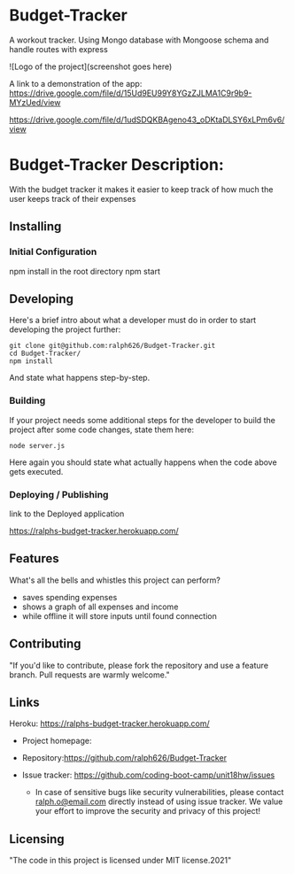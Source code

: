 # Budget-Tracker

A workout tracker. Using Mongo database with Mongoose schema and handle routes with express

![Logo of the project](screenshot goes here)

A link to a demonstration of the app:
https://drive.google.com/file/d/15Ud9EU99Y8YGzZJLMA1C9r9b9-MYzUed/view

https://drive.google.com/file/d/1udSDQKBAgeno43_oDKtaDLSY6xLPm6v6/view

# Budget-Tracker Description:

With the budget tracker it makes it easier to keep track of how much the user keeps track of their expenses

## Installing

### Initial Configuration

npm install in the root directory
npm start

## Developing

Here's a brief intro about what a developer must do in order to start developing
the project further:

```shell
git clone git@github.com:ralph626/Budget-Tracker.git
cd Budget-Tracker/
npm install
```

And state what happens step-by-step.

### Building

If your project needs some additional steps for the developer to build the
project after some code changes, state them here:

```shell
node server.js
```

Here again you should state what actually happens when the code above gets
executed.

### Deploying / Publishing

link to the Deployed application

https://ralphs-budget-tracker.herokuapp.com/

## Features

What's all the bells and whistles this project can perform?

- saves spending expenses
- shows a graph of all expenses and income
- while offline it will store inputs until found connection

## Contributing

"If you'd like to contribute, please fork the repository and use a feature
branch. Pull requests are warmly welcome."

## Links

Heroku: https://ralphs-budget-tracker.herokuapp.com/

- Project homepage:

- Repository:https://github.com/ralph626/Budget-Tracker
- Issue tracker: https://github.com/coding-boot-camp/unit18hw/issues
  - In case of sensitive bugs like security vulnerabilities, please contact
    ralph.o@email.com directly instead of using issue tracker. We value your effort
    to improve the security and privacy of this project!

## Licensing

"The code in this project is licensed under MIT license.2021"
